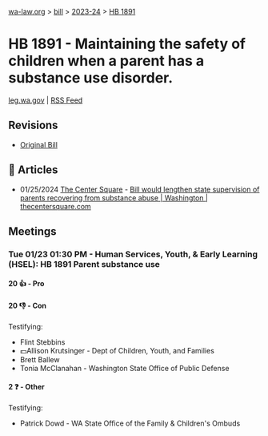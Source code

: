 [wa-law.org](/) > [bill](/bill/) > [2023-24](/bill/2023-24/) > [HB 1891](/bill/2023-24/hb/1891/)

# HB 1891 - Maintaining the safety of children when a parent has a substance use disorder.
[leg.wa.gov](https://app.leg.wa.gov/billsummary?BillNumber=1891&Year=2023&Initiative=false) | [RSS Feed](./rss.xml)

## Revisions
* [Original Bill](1/)

## 📰 Articles
* 01/25/2024 [The Center Square](/org/the_center_square/) - [Bill would lengthen state supervision of parents recovering from substance abuse | Washington | thecentersquare.com](https://www.thecentersquare.com/washington/article_ee9c6e62-bbd9-11ee-9833-770993c0974f.html#:~:text=House%20Bill%201891)

## Meetings
### Tue 01/23 01:30 PM - Human Services, Youth, & Early Learning (HSEL): HB 1891 Parent substance use
#### 20 👍 - Pro

#### 20 👎 - Con
Testifying:
* Flint Stebbins
* 💵Allison Krutsinger - Dept of Children, Youth, and Families
* Brett Ballew
* Tonia McClanahan - Washington State Office of Public Defense

#### 2 ❓ - Other
Testifying:
* Patrick Dowd - WA State Office of the Family & Children's Ombuds

